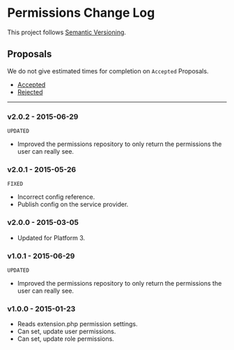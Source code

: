 # Permissions Change Log

This project follows [Semantic Versioning](CONTRIBUTING.md).

## Proposals

We do not give estimated times for completion on `Accepted` Proposals.

- [Accepted](https://github.com/cartalyst/platform-permissions/labels/Accepted)
- [Rejected](https://github.com/cartalyst/platform-permissions/labels/Rejected)

---

### v2.0.2 - 2015-06-29

`UPDATED`

- Improved the permissions repository to only return the permissions the user can really see.

### v2.0.1 - 2015-05-26

`FIXED`

- Incorrect config reference.
- Publish config on the service provider.

### v2.0.0 - 2015-03-05

- Updated for Platform 3.

### v1.0.1 - 2015-06-29

`UPDATED`

- Improved the permissions repository to only return the permissions the user can really see.

### v1.0.0 - 2015-01-23

- Reads extension.php permission settings.
- Can set, update user permissions.
- Can set, update role permissions.
